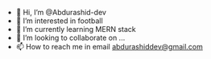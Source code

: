 - 👋 Hi, I’m @Abdurashid-dev
- 👀 I’m interested in football
- 🌱 I’m currently learning MERN stack
- 💞️ I’m looking to collaborate on ...
- 📫 How to reach me in email abdurashiddev@gmail.com

<!---
Abdurashid-dev/Abdurashid-dev is a ✨ special ✨ repository because its `README.md` (this file) appears on your GitHub profile.
You can click the Preview link to take a look at your changes.
--->
